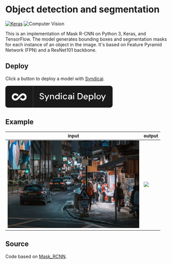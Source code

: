 # Object detection and segmentation
[![Keras](https://img.shields.io/badge/Framework-Keras-79FFE1)](https://keras.io/)
![Computer Vision](https://img.shields.io/badge/Type-Computer%20Vision-79FFE1)

This is an implementation of Mask R-CNN on Python 3, Keras, and TensorFlow. The model generates bounding boxes and segmentation masks for each instance of an object in the image. It's based on Feature Pyramid Network (FPN) and a ResNet101 backbone.

## Deploy 
Click a button to deploy a model with [Syndicai](https://syndicai.co).

[![Syndicai-Deploy](https://raw.githubusercontent.com/syndicai/brand/main/button/deploy.svg)](https://app.syndicai.co/newModel?repository=https://github.com/syndicai/models/tree/master/keras/object_segmentation)

## Example

| input | output |
| --- | --- |
| <img src="sample_data/image.jpeg" width="410"> | <img src="sample_data/image_output.jpeg" width="410"> |


## Source
Code based on [Mask_RCNN](https://github.com/matterport/Mask_RCNN).
